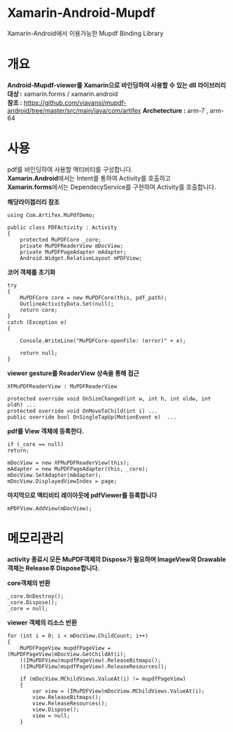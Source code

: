 # Xamarin-Android-Mupdf
Xamarin-Android에서 이용가능한 Mupdf Binding  Library

# 개요 #
**Android-Mupdf-viewer를 Xamarin으로 바인딩하여 사용할 수 있는 dll 라이브러리** <br>
**대상 :** xamarin.forms / xamarin.android <br>
**참조 :** https://github.com/viavansi/mupdf-android/tree/master/src/main/java/com/artifex
**Archetecture :** arm-7 , arm-64 <br>


# 사용 #
pdf를 바인딩하여 사용할 액티비티를 구성합니다.<br>
**Xamarin.Android**에서는 Intent를 통하여 Activity를 호출하고<br>
**Xamarin.forms**에서는 DependecyService를 구현하여 Activity를 호출합니다. <br>

**해당라이븝러리 참조**

    using Com.Artifex.MuPdfDemo;

    public class PDFActivity : Activity
    {
        protected MuPDFCore _core;
        private MuPDFReaderView mDocView;
        private MuPDFPageAdapter mAdapter;
        Android.Widget.RelativeLayout mPDFView;

**코어 객체를 초기화**

    try
    {
        MuPDFCore core = new MuPDFCore(this, pdf_path);
        OutlineActivityData.Set(null);
        return core;
    }
    catch (Exception e)
    {

        Console.WriteLine("MuPDFCore-openFile: (error)" + e);

        return null;
    }
    
    
 **viewer gesture를 ReaderView 상속을 통해 접근**
 
    XFMuPDFReaderView : MuPDFReaderView
    
    protected override void OnSizeChanged(int w, int h, int oldw, int oldh) ...
    protected override void OnMoveToChild(int i) ...
    public override bool OnSingleTapUp(MotionEvent e)  ...

  
**pdf를 View 객체에 등록한다.**  

    if (_core == null)
    return;
    
    mDocView = new XFMuPDFReaderView(this);
    mAdapter = new MuPDFPageAdapter(this, _core);
    mDocView.SetAdapter(mAdapter);
    mDocView.DisplayedViewIndex = page;

**마지막으로 액티비티 레이아웃에 pdfViewer를 등록합니다**

    mPDFView.AddView(mDocView);


# 메모리관리 #

**activity 종료시 모든 MuPDF객체의 Dispose가 필요하며 ImageView와 Drawable객체는 Release후 Dispose합니다.** 

**core객체의 반환**    

    _core.OnDestroy();
    _core.Dispose();
    _core = null;
    
**viewer 객체의 리소스 반환**

    for (int i = 0; i < mDocView.ChildCount; i++)
    {
        MuPDFPageView mupdfPageView = (MuPDFPageView)mDocView.GetChildAt(i);
        ((IMuPDFView)mupdfPageView).ReleaseBitmaps();
        ((IMuPDFView)mupdfPageView).ReleaseResources();

        if (mDocView.MChildViews.ValueAt(i) != mupdfPageView)
        {
            var view = (IMuPDFView)mDocView.MChildViews.ValueAt(i);
            view.ReleaseBitmaps();
            view.ReleaseResources();
            view.Dispose();
            view = null;
        }
    
    
